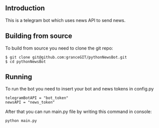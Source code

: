 ## Introduction
This is a telegram bot which uses news API to send news.

## Building from source
To build from source you need to clone the git repo:
```
$ git clone git@github.com:granceGIT/pythonNewsBot.git
$ cd pythonNewsBot
```


## Running
To run the bot you need to insert your bot and news tokens in config.py
```
telegramBotAPI = "bot_token"
newsAPI = "news_token"

```

After that you can run main.py file by writing this command in console:
```commandline
python main.py
```